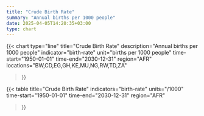 ```yaml
---
title: "Crude Birth Rate"
summary: "Annual births per 1000 people"
date: 2025-04-05T14:20:35+03:00
type: chart
---
```


{{< chart
    type="line"
    title="Crude Birth Rate"
    description="Annual births per 1000 people"
    indicator="birth-rate"
    unit="births per 1000 people"
    time-start="1950-01-01"
    time-end="2030-12-31"
    region="AFR"
    locations="BW,CD,EG,GH,KE,MU,NG,RW,TD,ZA"
>}}

{{< table
    title="Crude Birth Rate"
    indicators="birth-rate"
    units="/1000"
    time-start="1950-01-01"
    time-end="2030-12-31"
    region="AFR"
>}}
